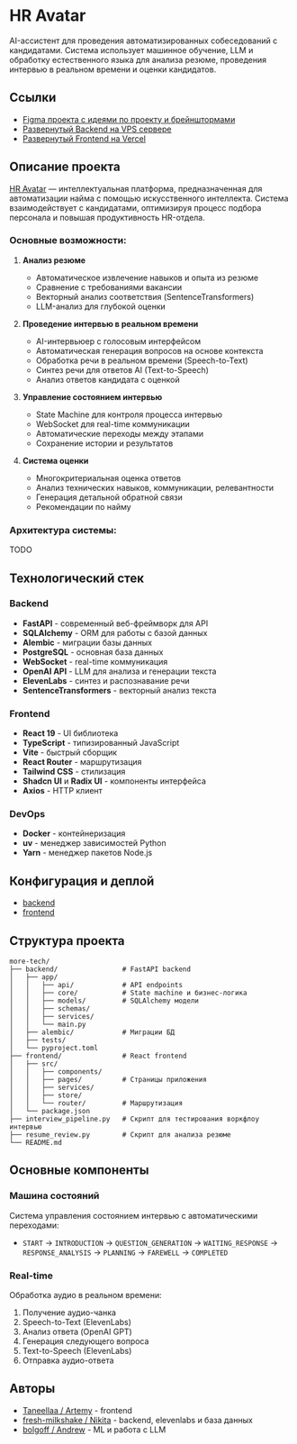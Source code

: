 # HR Avatar

AI-ассистент для проведения автоматизированных собеседований с кандидатами. Система использует машинное обучение, LLM и обработку естественного языка для анализа резюме, проведения интервью в реальном времени и оценки кандидатов.

## Ссылки

- [Figma проекта с идеями по проекту и брейнштормами](https://www.figma.com/board/fHNEx0dIU2fLStCXCqQXZ0/more-tech--hackathon-?node-id=22-1190&t=VXVf54vZclqED8XE-1)
- [Развернутый Backend на VPS сервере](http://77.110.114.85:5173)
- [Развернутый Frontend на Vercel](https://more-tech-vtb-frontend.vercel.app)

## Описание проекта

[HR Avatar](http://77.110.114.85:5173) — интеллектуальная платформа, предназначенная для автоматизации найма с помощью искусственного интеллекта. Система взаимодействует с кандидатами, оптимизируя процесс подбора персонала и повышая продуктивность HR-отдела.

### Основные возможности:

1. **Анализ резюме**
   - Автоматическое извлечение навыков и опыта из резюме
   - Сравнение с требованиями вакансии
   - Векторный анализ соответствия (SentenceTransformers)
   - LLM-анализ для глубокой оценки

2. **Проведение интервью в реальном времени**
   - AI-интервьюер с голосовым интерфейсом
   - Автоматическая генерация вопросов на основе контекста
   - Обработка речи в реальном времени (Speech-to-Text)
   - Синтез речи для ответов AI (Text-to-Speech)
   - Анализ ответов кандидата с оценкой

3. **Управление состоянием интервью**
   - State Machine для контроля процесса интервью
   - WebSocket для real-time коммуникации
   - Автоматические переходы между этапами
   - Сохранение истории и результатов

4. **Система оценки**
   - Многокритериальная оценка ответов
   - Анализ технических навыков, коммуникации, релевантности
   - Генерация детальной обратной связи
   - Рекомендации по найму

### Архитектура системы:

TODO

## Технологический стек

### Backend

- **FastAPI** - современный веб-фреймворк для API
- **SQLAlchemy** - ORM для работы с базой данных
- **Alembic** - миграции базы данных
- **PostgreSQL** - основная база данных
- **WebSocket** - real-time коммуникация
- **OpenAI API** - LLM для анализа и генерации текста
- **ElevenLabs** - синтез и распознавание речи
- **SentenceTransformers** - векторный анализ текста

### Frontend
- **React 19** - UI библиотека
- **TypeScript** - типизированный JavaScript
- **Vite** - быстрый сборщик
- **React Router** - маршрутизация
- **Tailwind CSS** - стилизация
- **Shadcn UI** и **Radix UI** - компоненты интерфейса
- **Axios** - HTTP клиент

### DevOps
- **Docker** - контейнеризация
- **uv** - менеджер зависимостей Python
- **Yarn** - менеджер пакетов Node.js

## Конфигурация и деплой

- [backend](https://github.com/fresh-milkshake/more_tech_vtb_hackathon/blob/main/backend/README.md)
- [frontend](https://github.com/fresh-milkshake/more_tech_vtb_hackathon/blob/main/frontend/README.md)

## Структура проекта

```
more-tech/
├── backend/                # FastAPI backend
│   ├── app/
│   │   ├── api/            # API endpoints
│   │   ├── core/           # State machine и бизнес-логика
│   │   ├── models/         # SQLAlchemy модели
│   │   ├── schemas/  
│   │   ├── services/ 
│   │   └── main.py    
│   ├── alembic/            # Миграции БД
│   ├── tests/
│   └── pyproject.toml 
├── frontend/               # React frontend
│   ├── src/
│   │   ├── components/     
│   │   ├── pages/          # Страницы приложения
│   │   ├── services/       
│   │   ├── store/          
│   │   └── router/         # Маршрутизация
│   └── package.json        
├── interview_pipeline.py   # Скрипт для тестирования воркфлоу интервью
├── resume_review.py        # Скрипт для анализа резюме
└── README.md
```

## Основные компоненты

### Машина состояний

Система управления состоянием интервью с автоматическими переходами:
- `START` → `INTRODUCTION` → `QUESTION_GENERATION` → `WAITING_RESPONSE` → `RESPONSE_ANALYSIS` → `PLANNING` → `FAREWELL` → `COMPLETED`

### Real-time

Обработка аудио в реальном времени:
1. Получение аудио-чанка
2. Speech-to-Text (ElevenLabs)
3. Анализ ответа (OpenAI GPT)
4. Генерация следующего вопроса
5. Text-to-Speech (ElevenLabs)
6. Отправка аудио-ответа

## Авторы

- [Taneellaa / Artemy](https://github.com/Taneellaa) - frontend
- [fresh-milkshake / Nikita](https://github.com/fresh-milkshake) - backend, elevenlabs и база данных
- [bolgoff / Andrew](https://github.com/bolgoff) - ML и работа с LLM